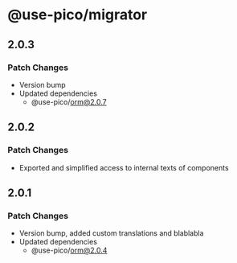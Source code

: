 # @use-pico/migrator

## 2.0.3

### Patch Changes

- Version bump
- Updated dependencies
    - @use-pico/orm@2.0.7

## 2.0.2

### Patch Changes

- Exported and simplified access to internal texts of components

## 2.0.1

### Patch Changes

- Version bump, added custom translations and blablabla
- Updated dependencies
    - @use-pico/orm@2.0.4
